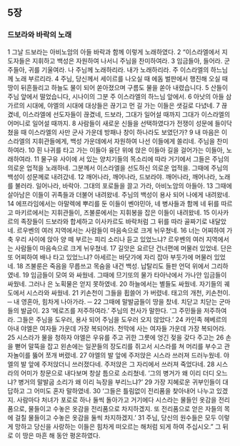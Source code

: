 ## 5장
### 드보라와 바락의 노래
1 그날 드보라는 아비노암의 아들 바락과 함께 이렇게 노래하였다.
2 “이스라엘에서 지도자들은 지휘하고 백성은 자원하여 나서니 주님을 찬미하여라.
3 임금들아, 들어라. 군주들아, 귀를 기울여라. 나 주님께 노래하리라. 내가 노래하리라. 주 이스라엘의 하느님께 노래 부르리라.
4 주님, 당신께서 세이르를 나오실 때 에돔 벌판에서 행진해 오실 때 땅이 뒤흔들리고 하늘도 물이 되어 쏟아졌으며 구름도 물을 쏟아 내렸습니다.
5 산들이 주님 앞에서 떨었습니다, 시나이의 그분 주 이스라엘의 하느님 앞에서.
6 아낫의 아들 삼가르의 시대에, 야엘의 시대에 대상들은 끊기고 먼 길 가는 이들은 샛길로 다녔네.
7 끊겼네, 이스라엘에 선도자들이 끊겼네, 드보라, 그대가 일어설 때까지 그대가 이스라엘의 어머니로 일어설 때까지.
8 사람들이 새로운 신들을 선택하였다가 전쟁이 성문에 들이닥쳤을 때 이스라엘의 사만 군사 가운데 방패나 창이 하나라도 보였던가?
9 내 마음은 이스라엘의 지휘관들에게, 백성 가운데에서 자원하여 나선 이들에게 쏠리네. 주님을 찬미하여라.
10 흰 나귀를 타고 가는 이들아 융단 위에 앉은 이들아 길을 걸어가는 이들아, 노래하여라.
11 물구유 사이에 서 있는 양치기들의 목소리에 따라 거기에서 그들은 주님의 의로운 업적을 노래하네. 그분께서 이스라엘을 선도하신 의로운 업적을. 그때에 주님의 백성이 성문께로 내려갔네.
12 깨어나라, 깨어나라, 드보라야. 깨어나라, 깨어나라, 노래를 불러라. 일어나라, 바락아. 그대의 포로들을 끌고 가라, 아비노암의 아들아.
13 그때에 살아남은 이들이 귀족들과 더불어 내려왔네. 주님의 백성이 용사 되어 나에게 내려왔네.
14 에프라임에서는 아말렉에 뿌리를 둔 이들이 벤야민아, 네 병사들과 함께 네 뒤를 따르고 마키르에서는 지휘관들이, 즈불룬에서는 지휘봉을 잡은 이들이 내려왔네.
15 이사카르의 족장들이 드보라와 합세하고 이사카르도 바락처럼 그 뒤를 따라 골짜기로 내달았네. 르우벤의 여러 지역에서는 사람들이 마음속으로 크게 뉘우쳤네.
16 너는 어찌하여 가축 우리 사이에 앉아 양 떼 부르는 피리 소리나 듣고 있었느냐? 르우벤의 여러 지역에서는 사람들이 마음속으로 크게 뉘우쳤네.
17 길앗은 요르단 건너편에 머물러 있었네. 단은 또 어찌하여 배나 타고 있었느냐? 아세르는 바닷가에 자리 잡아 부둣가에 머물러 있었네.
18 즈불룬은 죽음을 무릅쓰고 목숨을 내건 백성. 납탈리도 들판 언덕 위에서 그리하였네.
19 임금들이 모여 와 싸웠네. 그때에 므기또의 물가 타아낙에서 가나안 임금들이 싸웠네. 그러나 은 노획물은 얻지 못하였네.
20 하늘에서는 별들도 싸웠네. 자기들의 궤도에서 시스라와 싸웠네.
21 키손천이 그들을 휩쓸어 가 버렸네. 태고의 개천, 키손천이. ─ 내 영혼아, 힘차게 나아가라. ─
22 그때에 말발굽들이 땅을 찼네. 치닫고 치닫는 군마들의 발굽이.
23 ‘메로즈를 저주하여라.’ 주님의 천사가 말한다. ‘그 주민들을 저주하여라. 그들은 주님을 도우러, 용사 되어 주님을 도우러 오지 않았다.’
24 카인족 헤베르의 아내 야엘은 여자들 가운데 가장 복되어라. 천막에 사는 여자들 가운데 가장 복되어라.
25 시스라가 물을 청하자 야엘은 우유를 주고 귀한 그릇에 엉긴 젖을 갖다 주고는
26 손을 뻗어 말뚝을 잡고 왼손에는 일꾼들의 장도리를 쥐고서 시스라를 쳐 머리를 부수고 관자놀이를 뚫어 쪼개 버렸네.
27 야엘의 발 앞에 주저앉은 시스라 쓰러져 드러누웠네. 야엘의 발 앞에 주저앉더니 쓰러졌다네. 주저앉은 그 자리에서 쓰러져 죽었다네.
28 시스라의 어미가 창문으로 내다보며 창살 틈으로 소리쳤네. ‘그의 병거가 왜 이리 더디 오느냐? 병거의 말발굽 소리가 왜 이리 늑장을 부리느냐?’
29 가장 지혜로운 귀부인들이 대답하고 그 어미도 혼자 말하였네.
30 ‘그들은 틀림없이 전리품을 찾아내어 나누고 있겠지. 사람마다 처녀가 포로로 하나 둘씩 돌아가고 거기에다 시스라는 물들인 옷감을 전리품으로, 물들이고 수놓은 옷감을 전리품으로 차지하겠지. 또 전리품으로 얻은 자들의 목에 걸칠 물들이고 수놓은 옷감을 둘씩 차지하겠지.’
31 주님, 당신의 원수들은 모두 이렇게 망하고 당신을 사랑하는 이들은 힘차게 떠오르는 해처럼 되게 하여 주십시오.” 그 뒤로 이 땅은 마흔 해 동안 평온하였다.
